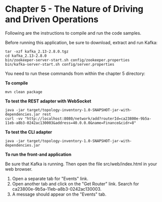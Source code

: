 # Chapter 5 - The Nature of Driving and Driven Operations
Following are the instructions to compile and run the code samples.

Before running this application, be sure to download, extract and run Kafka:
```
tar -xzf kafka_2.13-2.8.0.tgz
cd kafka_2.13-2.8.0
bin/zookeeper-server-start.sh config/zookeeper.properties
bin/kafka-server-start.sh config/server.properties
```

You need to run these commands from within the chapter 5 directory:

**To compile**
```
mvn clean package
```

**To test the REST adapter with WebSocket**
```
java -jar target/topology-inventory-1.0-SNAPSHOT-jar-with-dependencies.jar rest
curl -vv "http://localhost:8080/network/add?routerId=ca23800e-9b5a-11eb-a8b3-0242ac130003&address=40.0.0.0&name=Finance&cidr=8"
```

**To test the CLI adapter**
```
java -jar target/topology-inventory-1.0-SNAPSHOT-jar-with-dependencies.jar
```

**To run the front-and application** 

Be sure that Kafka is running. Then open the file src/web/index.html in your web browser.

1) Open a separate tab for "Events" link.
2) Open another tab and click on the "Get Router" link. Search for ca23800e-9b5a-11eb-a8b3-0242ac130003.
3) A message should appear on the "Events" tab.